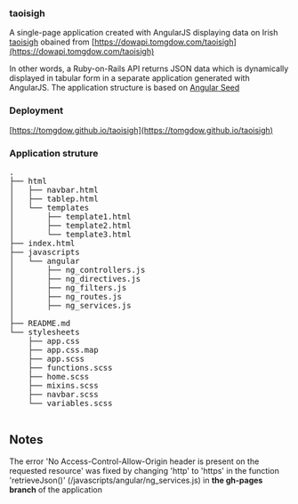 
### taoisigh

A single-page application created with AngularJS displaying data on Irish [taoisigh](https://en.wikipedia.org/wiki/Taoiseach) obained from [https://dowapi.tomgdow.com/taoisigh](https://dowapi.tomgdow.com/taoisigh)

In other words, a Ruby-on-Rails API returns JSON data which is dynamically displayed in tabular form in a separate application generated with AngularJS. The application structure is based on [Angular Seed](https://github.com/angular/angular-seed)

### Deployment

[https://tomgdow.github.io/taoisigh](https://tomgdow.github.io/taoisigh)

### Application struture 

<pre>
.
├── html
│   ├── navbar.html
│   ├── tablep.html
│   └── templates
│       ├── template1.html
│       ├── template2.html
│       └── template3.html
├── index.html
├── javascripts
│   └── angular
│       ├── ng_controllers.js
│       ├── ng_directives.js
│       ├── ng_filters.js
│       ├── ng_routes.js
│       ├── ng_services.js
│       
├── README.md
└── stylesheets
    ├── app.css
    ├── app.css.map
    ├── app.scss
    ├── functions.scss
    ├── home.scss
    ├── mixins.scss
    ├── navbar.scss
    └── variables.scss

</pre>
## Notes

The error 'No Access-Control-Allow-Origin header is present on the requested resource' was 
fixed by changing 'http' to 'https' in the function 'retrieveJson()'
(/javascripts/angular/ng_services.js) in **the gh-pages branch** of the application
